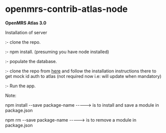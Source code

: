 # openmrs-contrib-atlas-node


  **OpenMRS Atlas 3.0**  

Installation of server

:- clone the repo.

:- npm install. (presuming you have node installed)

:- populate the database.

:- clone the repo from [here](https://github.com/ShekharReddy4/atlas-mock-id) and follow the installation instructions there to get mock id auth to atlas (not required now i.e: will update when mandatory)

:- Run the app.

Note:

 npm install --save package-name   -----> is to install and save a module in package.json

 npm rm --save package-name        -----> is to remove a module in package.json
